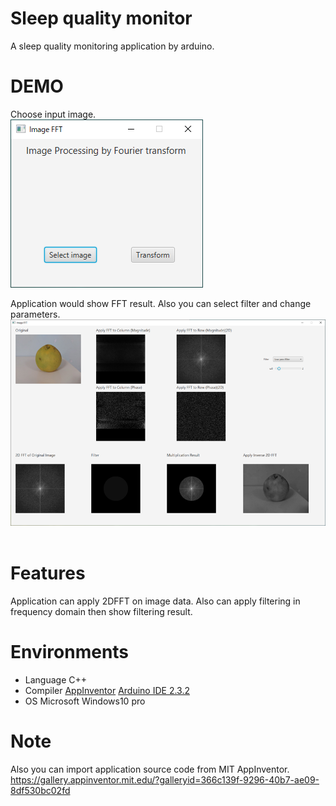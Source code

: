 # Sleep quality monitor
A sleep quality monitoring application by arduino.


# DEMO


Choose input image.<br />
![image](https://github.com/ooniwatori/2DFFT-system/blob/main/demo/demo1.png)<br />

Application would show FFT result. Also you can select filter and change parameters.<br />
![image](https://github.com/ooniwatori/2DFFT-system/blob/main/demo/demo2.png)<br /><br />


# Features

Application can apply 2DFFT on image data. Also can apply filtering in frequency domain then show filtering result.

# Environments 

* Language C++
* Compiler [AppInventor](https://appinventor.mit.edu/) [Arduino IDE 2.3.2](https://www.arduino.cc/en/software)
* OS Microsoft Windows10 pro

# Note

Also you can import application source code from MIT AppInventor.<br />
https://gallery.appinventor.mit.edu/?galleryid=366c139f-9296-40b7-ae09-8df530bc02fd
